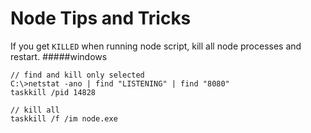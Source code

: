 Node Tips and Tricks
====================

If you get `KILLED` when running node script, kill all node processes and restart.
#####windows
```
// find and kill only selected
C:\>netstat -ano | find "LISTENING" | find "8080"
taskkill /pid 14828

// kill all
taskkill /f /im node.exe
```
